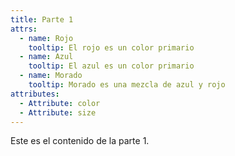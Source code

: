 ```yaml
---
title: Parte 1
attrs:
  - name: Rojo
    tooltip: El rojo es un color primario
  - name: Azul
    tooltip: El azul es un color primario
  - name: Morado
    tooltip: Morado es una mezcla de azul y rojo
attributes:
  - Attribute: color
  - Attribute: size
---
```


Este es el contenido de la parte 1.